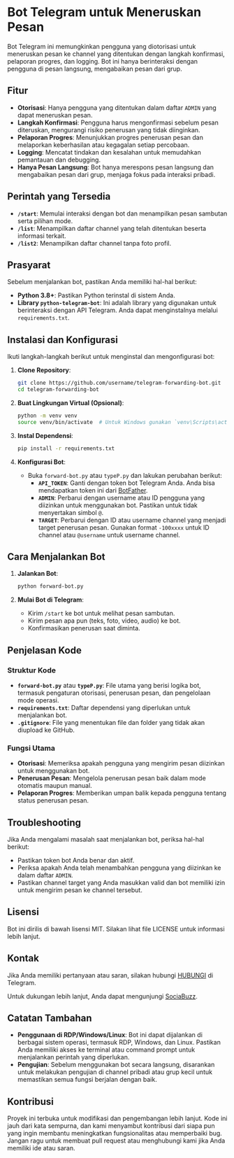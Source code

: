 # Bot Telegram untuk Meneruskan Pesan

Bot Telegram ini memungkinkan pengguna yang diotorisasi untuk meneruskan pesan ke channel yang ditentukan dengan langkah konfirmasi, pelaporan progres, dan logging. Bot ini hanya berinteraksi dengan pengguna di pesan langsung, mengabaikan pesan dari grup.

## Fitur

- **Otorisasi**: Hanya pengguna yang ditentukan dalam daftar `ADMIN` yang dapat meneruskan pesan.
- **Langkah Konfirmasi**: Pengguna harus mengonfirmasi sebelum pesan diteruskan, mengurangi risiko penerusan yang tidak diinginkan.
- **Pelaporan Progres**: Menunjukkan progres penerusan pesan dan melaporkan keberhasilan atau kegagalan setiap percobaan.
- **Logging**: Mencatat tindakan dan kesalahan untuk memudahkan pemantauan dan debugging.
- **Hanya Pesan Langsung**: Bot hanya merespons pesan langsung dan mengabaikan pesan dari grup, menjaga fokus pada interaksi pribadi.

## Perintah yang Tersedia

- **`/start`**: Memulai interaksi dengan bot dan menampilkan pesan sambutan serta pilihan mode.
- **`/list`**: Menampilkan daftar channel yang telah ditentukan beserta informasi terkait.
- **`/list2`**: Menampilkan daftar channel tanpa foto profil.

## Prasyarat

Sebelum menjalankan bot, pastikan Anda memiliki hal-hal berikut:

- **Python 3.8+**: Pastikan Python terinstal di sistem Anda.
- **Library `python-telegram-bot`**: Ini adalah library yang digunakan untuk berinteraksi dengan API Telegram. Anda dapat menginstalnya melalui `requirements.txt`.

## Instalasi dan Konfigurasi

Ikuti langkah-langkah berikut untuk menginstal dan mengonfigurasi bot:

1. **Clone Repository**:
    ```bash
    git clone https://github.com/username/telegram-forwarding-bot.git
    cd telegram-forwarding-bot
    ```

2. **Buat Lingkungan Virtual (Opsional)**:
    ```bash
    python -m venv venv
    source venv/bin/activate  # Untuk Windows gunakan `venv\Scripts\activate`
    ```

3. **Instal Dependensi**:
    ```bash
    pip install -r requirements.txt
    ```

4. **Konfigurasi Bot**:
    - Buka `forward-bot.py` atau `typeP.py` dan lakukan perubahan berikut:
      - **`API_TOKEN`**: Ganti dengan token bot Telegram Anda. Anda bisa mendapatkan token ini dari [BotFather](https://core.telegram.org/bots#6-botfather).
      - **`ADMIN`**: Perbarui dengan username atau ID pengguna yang diizinkan untuk menggunakan bot. Pastikan untuk tidak menyertakan simbol `@`.
      - **`TARGET`**: Perbarui dengan ID atau username channel yang menjadi target penerusan pesan. Gunakan format `-100xxxx` untuk ID channel atau `@username` untuk username channel.

## Cara Menjalankan Bot

1. **Jalankan Bot**:
    ```bash
    python forward-bot.py
    ```

2. **Mulai Bot di Telegram**:
    - Kirim `/start` ke bot untuk melihat pesan sambutan.
    - Kirim pesan apa pun (teks, foto, video, audio) ke bot.
    - Konfirmasikan penerusan saat diminta.

## Penjelasan Kode

### Struktur Kode

- **`forward-bot.py`** atau **`typeP.py`**: File utama yang berisi logika bot, termasuk pengaturan otorisasi, penerusan pesan, dan pengelolaan mode operasi.
- **`requirements.txt`**: Daftar dependensi yang diperlukan untuk menjalankan bot.
- **`.gitignore`**: File yang menentukan file dan folder yang tidak akan diupload ke GitHub.

### Fungsi Utama

- **Otorisasi**: Memeriksa apakah pengguna yang mengirim pesan diizinkan untuk menggunakan bot.
- **Penerusan Pesan**: Mengelola penerusan pesan baik dalam mode otomatis maupun manual.
- **Pelaporan Progres**: Memberikan umpan balik kepada pengguna tentang status penerusan pesan.

## Troubleshooting

Jika Anda mengalami masalah saat menjalankan bot, periksa hal-hal berikut:

- Pastikan token bot Anda benar dan aktif.
- Periksa apakah Anda telah menambahkan pengguna yang diizinkan ke dalam daftar `ADMIN`.
- Pastikan channel target yang Anda masukkan valid dan bot memiliki izin untuk mengirim pesan ke channel tersebut.

## Lisensi

Bot ini dirilis di bawah lisensi MIT. Silakan lihat file LICENSE untuk informasi lebih lanjut.

## Kontak

Jika Anda memiliki pertanyaan atau saran, silakan hubungi [HUBUNGI](https://t.me/Zerozerozoro) di Telegram.

Untuk dukungan lebih lanjut, Anda dapat mengunjungi [SociaBuzz](https://sociabuzz.com/firnandaszz/tribe).

## Catatan Tambahan

- **Penggunaan di RDP/Windows/Linux**: Bot ini dapat dijalankan di berbagai sistem operasi, termasuk RDP, Windows, dan Linux. Pastikan Anda memiliki akses ke terminal atau command prompt untuk menjalankan perintah yang diperlukan.
- **Pengujian**: Sebelum menggunakan bot secara langsung, disarankan untuk melakukan pengujian di channel pribadi atau grup kecil untuk memastikan semua fungsi berjalan dengan baik.

## Kontribusi

Proyek ini terbuka untuk modifikasi dan pengembangan lebih lanjut. Kode ini jauh dari kata sempurna, dan kami menyambut kontribusi dari siapa pun yang ingin membantu meningkatkan fungsionalitas atau memperbaiki bug. Jangan ragu untuk membuat pull request atau menghubungi kami jika Anda memiliki ide atau saran.

